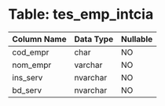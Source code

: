 # Table: tes_emp_intcia

| Column Name | Data Type | Nullable |
|-------------|-----------|----------|
| cod_empr | char | NO |
| nom_empr | varchar | NO |
| ins_serv | nvarchar | NO |
| bd_serv | nvarchar | NO |
